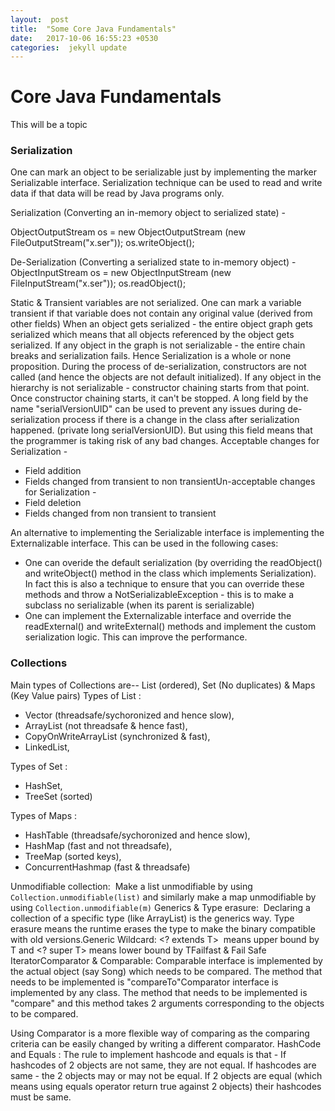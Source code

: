 ```yaml
---
layout:  post
title:  "Some Core Java Fundamentals"
date:   2017-10-06 16:55:23 +0530
categories:  jekyll update
---
```


# Core Java Fundamentals
This will be a topic 

### Serialization

One can mark an object to be serializable just by implementing the marker Serializable interface.
Serialization technique can be used to read and write data if that data will be read by Java programs only.

Serialization (Converting an in-memory object to serialized state) -  

ObjectOutputStream os = new ObjectOutputStream (new FileOutputStream("x.ser")); 
os.writeObject();

De-Serialization (Converting a serialized state to in-memory object) -   
ObjectInputStream os = new ObjectInputStream (new FileInputStream("x.ser")); 
os.readObject();

Static & Transient variables are not serialized. One can mark a variable transient if that variable does not contain any original value (derived from other fields)
When an object gets serialized - the entire object graph gets serialized which means that all objects referenced by the object gets serialized. 
If any object in the graph is not serializable - the entire chain breaks and serialization fails. Hence Serialization is a whole or none proposition. 
During the process of de-serialization, constructors are not called (and hence the objects are not default initialized). If any object in the hierarchy is not serializable - constructor chaining starts from that point. Once constructor chaining starts, it can't be stopped.
A long field by the name "serialVersionUID" can be used to prevent any issues during de-serialization process if there is a change in the class after serialization happened. (private long serialVersionUID). But using this field means that the programmer is taking risk of any bad changes.
Acceptable changes for Serialization - 
* Field addition
* Fields changed from transient to non transientUn-acceptable changes for Serialization - 
* Field deletion 
* Fields changed from non transient to transient

An alternative to implementing the Serializable interface is implementing the Externalizable interface. This can be used in the following cases:

* One can overide the default serialization (by overriding the readObject() and writeObject() method in the class which implements Serialization). In fact this is also a technique to ensure that you can override these methods and throw a NotSerializableException - 
this is to make a subclass no serializable (when its parent is serializable)
* One can implement the Externalizable interface and override the readExternal() and writeExternal() methods and implement the custom serialization logic. This can improve the performance.


### Collections 

Main types of Collections are-- List (ordered), Set (No duplicates) & Maps (Key Value pairs)
Types of List : 
* Vector (threadsafe/sychoronized and hence slow), 
* ArrayList (not threadsafe & hence fast), 
* CopyOnWriteArrayList (synchronized & fast), 
* LinkedList, 

Types of Set : 
* HashSet, 
* TreeSet (sorted)

Types of Maps : 
* HashTable (threadsafe/sychoronized and hence slow), 
* HashMap (fast and not threadsafe), 
* TreeMap (sorted keys), 
* ConcurrentHashmap (fast & threadsafe)

Unmodifiable collection:  Make a list unmodifiable by using `Collection.unmodifiable(list)` and similarly make a map unmodifiable by using `Collection.unmodifiable(m)`
Generics & Type erasure:  Declaring a collection of a specific type (like ArrayList<String>) is the generics way. 
Type erasure means the runtime erases the type to make the binary compatible with old versions.Generic Wildcard: <? extends T>  means upper bound by T and <? super T> means lower bound by TFailfast & Fail Safe IteratorComparator & Comparable: Comparable interface is implemented by the actual object (say Song) which needs to be compared. The method that needs to be implemented is "compareTo"Comparator interface is implemented by any class. The method that needs to be implemented is "compare" and this method takes 2 arguments corresponding to the objects to be compared. 

Using Comparator is a more flexible way of comparing as the comparing criteria can be easily changed by writing a different comparator.
HashCode and Equals : The rule to implement hashcode and equals is that - 
If hashcodes of 2 objects are not same, they are not equal. If hashcodes are same - the 2 objects may or may not be equal. If 2 objects are equal (which means using equals operator return true against 2 objects) their hashcodes must be same.
